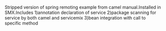 Stripped version of spring remoting example from camel manual.Installed in SMX.Includes
1)annotation declaration of service
2)package scanning for service by both camel and servicemix
3)bean integration with call to specific method

